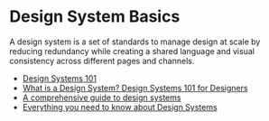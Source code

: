 # Design System Basics

A design system is a set of standards to manage design at scale by reducing redundancy while creating a shared language and visual consistency across different pages and channels.

- [Design Systems 101](https://www.nngroup.com/articles/design-systems-101/)
- [What is a Design System? Design Systems 101 for Designers](https://www.youtube.com/watch?v=wc5krC28ynQ)
- [A comprehensive guide to design systems](https://www.invisionapp.com/inside-design/guide-to-design-systems/)
- [Everything you need to know about Design Systems](https://uxdesign.cc/everything-you-need-to-know-about-design-systems-54b109851969)



